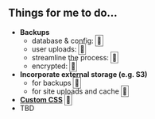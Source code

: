 ## Things for me to do...

* **Backups**
    * database &amp; config: <span style="border: 1px solid #666;padding:2px">🦑</span>
    * user uploads: <span style="border: 1px solid #666;padding:2px;">🦑</span>
    * streamline the process: <span style="border: 1px solid #666;padding:2px;">🔧</span>
    * encrypted: <span style="border: 1px solid #666;padding:2px;">🦑</span>
* **Incorporate external storage (e.g. S3)**
    * for backups <span style="border: 1px solid #666;padding:2px;">🦑</span></li>
    * for site uploads and cache <span style="border: 1px solid #666;padding:2px;">🔧</span>
* **[Custom CSS](https://github.com/tootsuite/documentation/blob/master/Running-Mastodon/Customizing.md)** <span style="border: 1px solid #666;padding:2px;">🔧</span>
* TBD
